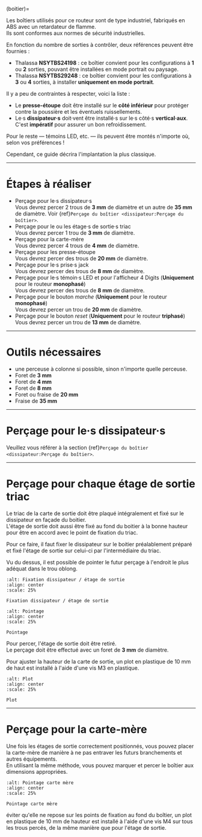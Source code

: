 (boitier)=

Les boîtiers utilisés pour ce routeur sont de type industriel, fabriqués en ABS avec un retardateur de flamme.   
Ils sont conformes aux normes de sécurité industrielles.

En fonction du nombre de sorties à contrôler, deux références peuvent être fournies :
- Thalassa **NSYTBS24198** : ce boîtier convient pour les configurations à **1** ou **2** sorties, pouvant être installées en mode portrait ou paysage.
- Thalassa **NSYTBS29248** : ce boîtier convient pour les configurations à **3** ou **4** sorties, à installer **uniquement en mode portrait**.

Il y a peu de contraintes à respecter, voici la liste :
- Le **presse-étoupe** doit être installé sur le **côté inférieur** pour protéger contre la poussière et les éventuels ruissellements.
- Le·s **dissipateur·s** doit·vent être installé·s sur le·s côté·s **vertical·aux**. C'est **impératif** pour assurer un bon refroidissement.

Pour le reste — témoins LED, etc. — ils peuvent être montés n'importe où, selon vos préférences !

Cependant, ce guide décrira l'implantation la plus classique.

---

# Étapes à réaliser

- Perçage pour le·s dissipateur·s   
  Vous devrez percer 2 trous de **3 mm** de diamètre et un autre de **35 mm** de diamètre.
  Voir {ref}`Perçage du boîtier <dissipateur:Perçage du boîtier>`.
- Perçage pour le ou les étage·s de sortie·s triac   
  Vous devrez percer 1 trou de **3 mm** de diamètre.
- Perçage pour la carte-mère   
  Vous devrez percer 4 trous de **4 mm** de diamètre.
- Perçage pour les presse-étoupe   
  Vous devrez percer des trous de **20 mm** de diamètre.
- Perçage pour le·s prise·s jack   
  Vous devrez percer des trous de **8 mm** de diamètre.
- Perçage pour le·s témoin·s LED et pour l'afficheur 4 Digits (**Uniquement** pour le routeur **monophasé**)   
  Vous devrez percer des trous de **8 mm** de diamètre.
- Perçage pour le bouton *marche* (**Uniquement** pour le routeur **monophasé**)   
  Vous devrez percer un trou de **20 mm** de diamètre.
- Perçage pour le bouton *reset* (**Uniquement** pour le routeur **triphasé**)   
  Vous devrez percer un trou de **13 mm** de diamètre.

---

# Outils nécessaires

- une perceuse à colonne si possible, sinon n'importe quelle perceuse.
- Foret de **3 mm**
- Foret de **4 mm**
- Foret de **8 mm**
- Foret ou fraise de **20 mm**
- Fraise de **35 mm**

---

# Perçage pour le·s dissipateur·s

  Veuillez vous référer à la section {ref}`Perçage du boîtier <dissipateur:Perçage du boîtier>`.

---

# Perçage pour chaque étage de sortie triac

Le triac de la carte de sortie doit être plaqué intégralement et fixé sur le dissipateur en façade du boitier.   
L'étage de sortie doit aussi être fixé au fond du boitier à la bonne hauteur pour être en accord avec le point de fixation du triac.

Pour ce faire, il faut fixer le dissipateur sur le boitier préalablement préparé et fixé l'étage de sortie sur celui-ci par l'intermédiaire du triac.

Vu du dessus, il est possible de pointer le futur perçage à l'endroit le plus adéquat dans le trou oblong.

```{figure} img/Et_Sortie_pointage_1.jpg
:alt: Fixation dissipateur / étage de sortie
:align: center
:scale: 25%

Fixation dissipateur / étage de sortie
```

```{figure} img/Pointage_ETsortie.jpg
:alt: Pointage
:align: center
:scale: 25%

Pointage
```

Pour percer, l'étage de sortie doit être retiré.   
Le perçage doit être effectué avec un foret de **3 mm** de diamètre.

Pour ajuster la hauteur de la carte de sortie, un plot en plastique de 10 mm de haut est installé à l'aide d'une vis M3 en plastique.

```{figure} img/Plot_ETsortie.png
:alt: Plot
:align: center
:scale: 25%

Plot
```

---

# Perçage pour la carte-mère

Une fois les étages de sortie correctement positionnés, vous pouvez placer la carte-mère de manière à ne pas entraver les futurs branchements et autres équipements.   
En utilisant la même méthode, vous pouvez marquer et percer le boîtier aux dimensions appropriées.

```{figure} img/IMP_CarteMere.png
:alt: Pointage carte mère
:align: center
:scale: 25%

Pointage carte mère
```

éviter qu'elle ne repose sur les points de fixation au fond du boîtier, un plot en plastique de 10 mm de hauteur est installé à l'aide d'une vis M4 sur tous les trous percés, de la même manière que pour l'étage de sortie.

